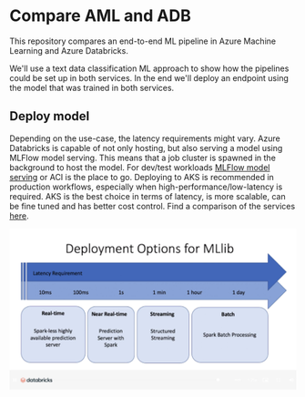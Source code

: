 # Compare AML and ADB

This repository compares an end-to-end ML pipeline in Azure Machine Learning and Azure Databricks.

We'll use a text data classification ML approach to show how the pipelines could be set up in both services. In the end we'll deploy an endpoint using the model that was trained in both services.

## Deploy model

Depending on the use-case, the latency requirements might vary. Azure Databricks is capable of not only hosting, but also serving a model using MLFlow model serving. This means that a job cluster is spawned in the background to host the model. For dev/test workloads [MLFlow model serving](https://docs.microsoft.com/en-us/azure/databricks/applications/mlflow/model-serving#:~:text=%20MLflow%20Model%20Serving%20on%20Azure%20Databricks%20,model%20versions%20are%20deployed%2C%20and%20you...%20More%20) or ACI is the place to go. Deploying to AKS is recommended in production workflows, especially when high-performance/low-latency is required. AKS is the best choice in terms of latency, is more scalable, can be fine tuned and has better cost control. Find a comparison of the services [here](https://docs.microsoft.com/en-us/azure/machine-learning/how-to-deploy-and-where?tabs=python#choose-a-compute-target).

![Latencies](media/inferencing-latencies.png)